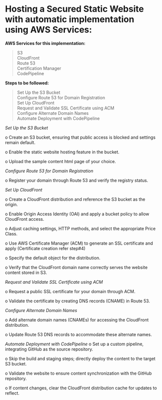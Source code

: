 

# Hosting a Secured Static Website with automatic implementation using AWS Services:

**AWS Services for this implementation:**                    
> S3                                                                                                                                                                
> CloudFront                                           
> Route 53                                                     
> Certification Manager                                                      
> CodePipeline                             


**Steps to be followed:**
> Set Up the S3 Bucket                       
> Configure Route 53 for Domain Registration                                  
> Set Up CloudFront                                          
> Request and Validate SSL Certificate using ACM                                               
> Configure Alternate Domain Names                                            
> Automate Deployment with CodePipeline




*Set Up the S3 Bucket*



o	Create an S3 bucket, ensuring that public access is blocked and settings remain default.
 
 
 
o	Enable the static website hosting feature in the bucket.
 


o	Upload the sample content html page of your choice.
                                    
*Configure Route 53 for Domain Registration*

o	Register your domain through Route 53 and verify the registry status.


 
*Set Up CloudFront*

o	Create a CloudFront distribution and reference the S3 bucket as the origin.
 
o	Enable Origin Access Identity (OAI) and apply a bucket policy to allow CloudFront access.



o	Adjust caching settings, HTTP methods, and select the appropriate Price Class.
 
 
o	Use AWS Certificate Manager (ACM) to generate an SSL certificate and apply
(Certificate creation refer step#4)
 
o	Specify the default object for the distribution.
 
o	Verify that the CloudFront domain name correctly serves the website content stored in S3.



 
*Request and Validate SSL Certificate using ACM*

o	Request a public SSL certificate for your domain through ACM.
 

o	Validate the certificate by creating DNS records (CNAME) in Route 53.


 

*Configure Alternate Domain Names*

o	Add alternate domain names (CNAMEs) for accessing the CloudFront distribution.
 
o	Update Route 53 DNS records to accommodate these alternate names.


 
*Automate Deployment with CodePipeline*
o	Set up a custom pipeline, integrating GitHub as the source repository.
 
 
 
o	Skip the build and staging steps; directly deploy the content to the target S3 bucket.
 
 
o	Validate the website to ensure content synchronization with the GitHub repository.
 
o	If content changes, clear the CloudFront distribution cache for updates to reflect.
 


